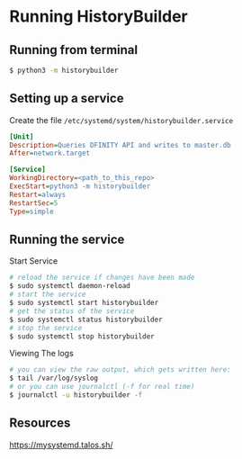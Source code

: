 
# Running HistoryBuilder

## Running from terminal
```bash
$ python3 -m historybuilder
```

## Setting up a service
Create the file `/etc/systemd/system/historybuilder.service`
```ini
[Unit]
Description=Queries DFINITY API and writes to master.db
After=network.target

[Service]
WorkingDirectory=<path_to_this_repo>
ExecStart=python3 -m historybuilder
Restart=always
RestartSec=5
Type=simple
```

## Running the service
Start Service
```bash
# reload the service if changes have been made
$ sudo systemctl daemon-reload
# start the service
$ sudo systemctl start historybuilder
# get the status of the service
$ sudo systemctl status historybuilder
# stop the service
$ sudo systemctl stop historybuilder
```

Viewing The logs
```bash
# you can view the raw output, which gets written here:
$ tail /var/log/syslog
# or you can use journalctl (-f for real time)
$ journalctl -u historybuilder -f
```

## Resources
<https://mysystemd.talos.sh/>
